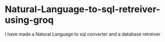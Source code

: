# Natural-Language-to-sql-retreiver-using-groq
I have made a Natural Language to sql converter and a database retreiver
